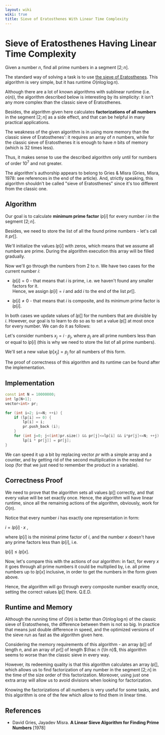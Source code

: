 ```yaml
---
layout: wiki
wiki: true
title: Sieve of Eratosthenes With Linear Time Complexity
---
```



# Sieve of Eratosthenes Having Linear Time Complexity

Given a number $n$, find all prime numbers in a segment $[2;n]$.

The standard way of solving a task is to use [the sieve of Eratosthenes](./algebra/sieve-of-eratosthenes.html). This algorithm is very simple, but it has runtime $O(n \log \log n)$.

Although there are a lot of known algorithms with sublinear runtime (i.e. $o(n)$), the algorithm described below is interesting by its simplicity: it isn't any more complex than the classic sieve of Eratosthenes.

Besides, the algorithm given here calculates **factorizations of all numbers** in the segment $[2; n]$ as a side effect, and that can be helpful in many practical applications.

The weakness of the given algorithm is in using more memory than the classic sieve of Eratosthenes': it requires an array of $n$ numbers, while for the classic sieve of Eratosthenes it is enough to have $n$ bits of memory (which is 32 times less).

Thus, it makes sense to use the described algorithm only until for numbers of order $10^7$ and not greater.

The algorithm's authorship appears to belong to Gries & Misra (Gries, Misra, 1978: see references in the end of the article). And, strictly speaking, this algorithm shouldn't be called "sieve of Eratosthenes" since it's too different from the classic one.

## Algorithm

Our goal is to calculate **minimum prime factor** $lp [i]$ for every number $i$ in the segment $[2; n]$.

Besides, we need to store the list of all the found prime numbers - let's call it $pr []$.

We'll initialize the values $lp [i]$ with zeros, which means that we assume all numbers are prime. During the algorithm execution this array will be filled gradually.

Now we'll go through the numbers from 2 to $n$. We have two cases for the current number $i$:

- $lp[i] = 0$ - that means that $i$ is prime, i.e. we haven't found any smaller factors for it.  
  Hence, we assign $lp [i] = i$ and add $i$ to the end of the list $pr[]$.

- $lp[i] \neq 0$ - that means that $i$ is composite, and its minimum prime factor is $lp [i]$.

In both cases we update values of $lp []$ for the numbers that are divisible by $i$. However, our goal is to learn to do so as to set a value $lp []$ at most once for every number. We can do it as follows:

Let's consider numbers $x_j = i \cdot p_j$, where $p_j$ are all prime numbers less than or equal to $lp [i]$ (this is why we need to store the list of all prime numbers).

We'll set a new value $lp [x_j] = p_j$ for all numbers of this form.

The proof of correctness of this algorithm and its runtime can be found after the implementation.

## Implementation

```cpp
const int N = 10000000;
int lp[N+1];
vector<int> pr;
 
for (int i=2; i<=N; ++i) {
	if (lp[i] == 0) {
		lp[i] = i;
		pr.push_back (i);
	}
	for (int j=0; j<(int)pr.size() && pr[j]<=lp[i] && i*pr[j]<=N; ++j)
		lp[i * pr[j]] = pr[j];
}
```

We can speed it up a bit by replacing vector $pr$ with a simple array and a counter, and by getting rid of the second multiplication in the nested `for` loop (for that we just need to remember the product in a variable).

## Correctness Proof

We need to prove that the algorithm sets all values $lp []$ correctly, and that every value will be set exactly once. Hence, the algorithm will have linear runtime, since all the remaining actions of the algorithm, obviously, work for $O (n)$.

Notice that every number $i$ has exactly one representation in form:

$i = lp [i] \cdot x$ ,

where $lp [i]$ is the minimal prime factor of $i$, and the number $x$ doesn't have any prime factors less than $lp [i]$, i.e.

$lp [i] \le lp [x]$.

Now, let's compare this with the actions of our algorithm: in fact, for every $x$ it goes through all prime numbers it could be multiplied by, i.e. all prime numbers up to $lp [x]$ inclusive, in order to get the numbers in the form given above.

Hence, the algorithm will go through every composite number exactly once, setting the correct values $lp []$ there. Q.E.D.

## Runtime and Memory

Although the running time of $O(n)$ is better than $O(n \log \log n)$ of the classic sieve of Eratosthenes, the difference between them is not so big. In practice that means just double difference in speed, and the optimized versions of the sieve run as fast as the algorithm given here.

Considering the memory requirements of this algorithm - an array $lp []$ of length $n$, and an array of $pr []$ of length  $\frac n {\ln n}$, this algorithm seems to worse than the classic sieve in every way.

However, its redeeming quality is that this algorithm calculates an array $lp []$, which allows us to find factorization of any number in the segment $[2; n]$ in the time of the size order of this factorization. Moreover, using just one extra array will allow us to avoid divisions when looking for factorization.

Knowing the factorizations of all numbers is very useful for some tasks, and this algorithm is one of the few which allow to find them in linear time.

## References

- David Gries, Jayadev Misra. **A Linear Sieve Algorithm for Finding Prime Numbers** [1978]

